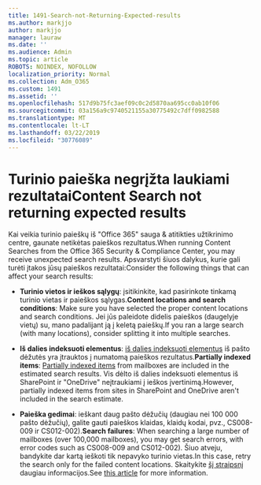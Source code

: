 ```yaml
---
title: 1491-Search-not-Returning-Expected-results
ms.author: markjjo
author: markjjo
manager: lauraw
ms.date: ''
ms.audience: Admin
ms.topic: article
ROBOTS: NOINDEX, NOFOLLOW
localization_priority: Normal
ms.collection: Adm_O365
ms.custom: 1491
ms.assetid: ''
ms.openlocfilehash: 517d9b75fc3aef09c0c2d5870aa695cc0ab10f06
ms.sourcegitcommit: 03a156a9c9740521155a30775492c7dff0982588
ms.translationtype: MT
ms.contentlocale: lt-LT
ms.lasthandoff: 03/22/2019
ms.locfileid: "30776089"
---
```

# <a name="content-search-not-returning-expected-results"></a><span data-ttu-id="8d5a0-102">Turinio paieška negrįžta laukiami rezultatai</span><span class="sxs-lookup"><span data-stu-id="8d5a0-102">Content Search not returning expected results</span></span>

<span data-ttu-id="8d5a0-103">Kai veikia turinio paieškų iš "Office 365" sauga & atitikties užtikrinimo centre, gaunate netikėtas paieškos rezultatus.</span><span class="sxs-lookup"><span data-stu-id="8d5a0-103">When running Content Searches from the Office 365 Security & Compliance Center, you may receive unexpected search results.</span></span> <span data-ttu-id="8d5a0-104">Apsvarstyti šiuos dalykus, kurie gali turėti įtakos jūsų paieškos rezultatai:</span><span class="sxs-lookup"><span data-stu-id="8d5a0-104">Consider the following things that can affect your search results:</span></span>

- <span data-ttu-id="8d5a0-105">**Turinio vietos ir ieškos sąlygų**: įsitikinkite, kad pasirinkote tinkamą turinio vietas ir paieškos sąlygas.</span><span class="sxs-lookup"><span data-stu-id="8d5a0-105">**Content locations and search conditions**: Make sure you have selected the proper content locations and search conditions.</span></span> <span data-ttu-id="8d5a0-106">Jei jūs paleidote didelis paieškos (daugelyje vietų) su, mano padalijant ją į keletą paieškų.</span><span class="sxs-lookup"><span data-stu-id="8d5a0-106">If you ran a large search (with many locations), consider splitting it into multiple searches.</span></span>

- <span data-ttu-id="8d5a0-107">**Iš dalies indeksuoti elementus**: [iš dalies indeksuoti elementus](https://docs.microsoft.com/office365/securitycompliance/partially-indexed-items-in-content-search) iš pašto dėžutės yra įtrauktos į numatomą paieškos rezultatus.</span><span class="sxs-lookup"><span data-stu-id="8d5a0-107">**Partially indexed items**:  [Partially indexed items](https://docs.microsoft.com/office365/securitycompliance/partially-indexed-items-in-content-search) from mailboxes are included in the estimated search results.</span></span> <span data-ttu-id="8d5a0-108">Vis dėlto iš dalies indeksuoti elementus iš SharePoint ir "OneDrive" neįtraukiami į ieškos įvertinimą.</span><span class="sxs-lookup"><span data-stu-id="8d5a0-108">However, partially indexed items from sites in SharePoint and OneDrive aren't included in the search estimate.</span></span>

- <span data-ttu-id="8d5a0-109">**Paieška gedimai**: ieškant daug pašto dėžučių (daugiau nei 100 000 pašto dėžučių), galite gauti paieškos klaidas, klaidų kodai, pvz., CS008-009 ir CS012-002).</span><span class="sxs-lookup"><span data-stu-id="8d5a0-109">**Search failures**: When searching a large number of mailboxes (over 100,000 mailboxes), you may get search errors, with error codes such as CS008-009 and CS012-002).</span></span> <span data-ttu-id="8d5a0-110">Šiuo atveju, bandykite dar kartą ieškoti tik nepavyko turinio vietas.</span><span class="sxs-lookup"><span data-stu-id="8d5a0-110">In this case, retry the search only for the failed content locations.</span></span> <span data-ttu-id="8d5a0-111">Skaitykite [šį straipsnį](https://docs.microsoft.com/office365/securitycompliance/retry-failed-content-search) daugiau informacijos.</span><span class="sxs-lookup"><span data-stu-id="8d5a0-111">See  [this article](https://docs.microsoft.com/office365/securitycompliance/retry-failed-content-search) for more information.</span></span>
